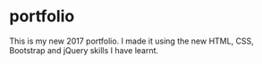 # portfolio
This is my new 2017 portfolio. I made it using the new HTML, CSS, Bootstrap and jQuery skills I have learnt.
